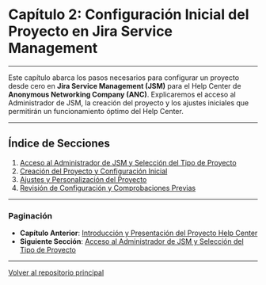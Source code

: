# Capítulo 2: Configuración Inicial del Proyecto en Jira Service Management

---

Este capítulo abarca los pasos necesarios para configurar un proyecto desde cero en **Jira Service Management (JSM)** para el Help Center de **Anonymous Networking Company (ANC)**. Explicaremos el acceso al Administrador de JSM, la creación del proyecto y los ajustes iniciales que permitirán un funcionamiento óptimo del Help Center.

---

## Índice de Secciones

1. [Acceso al Administrador de JSM y Selección del Tipo de Proyecto](02.1_ANC_Help_Center_Acceso_JSM.md)
2. [Creación del Proyecto y Configuración Inicial](02.2_ANC_Help_Center_Creacion_Proyecto.md)
3. [Ajustes y Personalización del Proyecto](02.3_ANC_Help_Center_Configuracion_Inicial.md)
4. [Revisión de Configuración y Comprobaciones Previas](02.4_ANC_Help_Center_Revision_Config_Inicial.md)

---

### Paginación

- **Capítulo Anterior**: [Introducción y Presentación del Proyecto Help Center](01_ANC_Help_Center_Capitulo_1.md)
- **Siguiente Sección**: [Acceso al Administrador de JSM y Selección del Tipo de Proyecto](02.1_ANC_Help_Center_Acceso_JSM.md)

---

[Volver al repositorio principal](https://carloslhg.github.io/repositorio)
